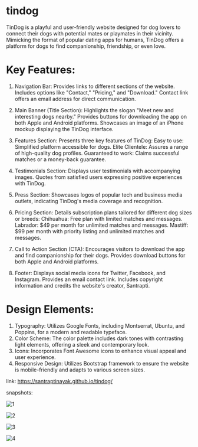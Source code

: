 # tindog
TinDog is a playful and user-friendly website designed for dog lovers to connect their dogs with potential mates or playmates in their vicinity. Mimicking the format of popular dating apps for humans, TinDog offers a platform for dogs to find companionship, friendship, or even love.


# Key Features:

1. Navigation Bar:
Provides links to different sections of the website.
Includes options like "Contact," "Pricing," and "Download."
Contact link offers an email address for direct communication.

2. Main Banner (Title Section):
Highlights the slogan "Meet new and interesting dogs nearby."
Provides buttons for downloading the app on both Apple and Android platforms.
Showcases an image of an iPhone mockup displaying the TinDog interface.

3. Features Section:
Presents three key features of TinDog:
Easy to use: Simplified platform accessible for dogs.
Elite Clientele: Assures a range of high-quality dog profiles.
Guaranteed to work: Claims successful matches or a money-back guarantee.

4. Testimonials Section:
Displays user testimonials with accompanying images.
Quotes from satisfied users expressing positive experiences with TinDog.

5. Press Section:
Showcases logos of popular tech and business media outlets, indicating TinDog's media coverage and recognition.

6. Pricing Section:
Details subscription plans tailored for different dog sizes or breeds:
Chihuahua: Free plan with limited matches and messages.
Labrador: $49 per month for unlimited matches and messages.
Mastiff: $99 per month with priority listing and unlimited matches and messages.

7. Call to Action Section (CTA):
Encourages visitors to download the app and find companionship for their dogs.
Provides download buttons for both Apple and Android platforms.

8. Footer:
Displays social media icons for Twitter, Facebook, and Instagram.
Provides an email contact link.
Includes copyright information and credits the website's creator, Santrapti.

# Design Elements:
1. Typography: Utilizes Google Fonts, including Montserrat, Ubuntu, and Poppins, for a modern and readable typeface.
2. Color Scheme: The color palette includes dark tones with contrasting light elements, offering a sleek and contemporary look.
3. Icons: Incorporates Font Awesome icons to enhance visual appeal and user experience.
4. Responsive Design: Utilizes Bootstrap framework to ensure the website is mobile-friendly and adapts to various screen sizes.

link: https://santraptinayak.github.io/tindog/

snapshots: 


![1](https://github.com/SantraptiNayak/tindog/assets/107788748/b1fda51b-d6f7-4675-8e4b-6958b7f3d044)


![2](https://github.com/SantraptiNayak/tindog/assets/107788748/fa8f3d89-a57c-4620-8b8f-4f26f7e14c05)


![3](https://github.com/SantraptiNayak/tindog/assets/107788748/213e6999-780c-43fe-a06e-5968c73ac20a)


![4](https://github.com/SantraptiNayak/tindog/assets/107788748/5eac7d69-35c0-49e5-ac33-58d5fa909f9a)
